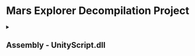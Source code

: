 # Mars Explorer Decompilation Project
<details closed>
<summary><h2>Assembly - UnityScript.dll</h2></summary>
<h3>About</h3>
<ul>
  <li>Used ILSpy to decompile dll from marsxplr 2.22 win32 into C#</li>
  <li>Updated upd3 address (Lobby.cs: L214)</li>
  <li>Updated game version from 2.22 to 2.3</li>
</ul>
<h3>Bugs</h3>
<ul>
  <li>Strange buggy wheel collision behaviour (Possible Cause: Buggy.cs: L603 L609 L681 L687)</li>
</ul>
</details>
